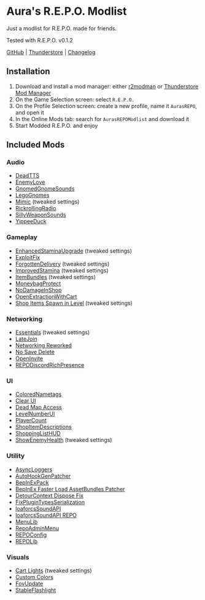 # Aura's R.E.P.O. Modlist

Just a modlist for R.E.P.O. made for friends.

Tested with R.E.P.O. v0.1.2

[GitHub](https://github.com/GroundAura/Auras_REPO_Modlist) | [Thunderstore](https://thunderstore.io/c/repo/p/GroundAura/AurasREPOModlist/) | [Changelog](https://thunderstore.io/c/repo/p/GroundAura/AurasREPOModlist/changelog/)

## Installation

1. Download and install a mod manager: either [r2modman](https://thunderstore.io/c/repo/p/ebkr/r2modman/) or [Thunderstore Mod Manager](https://www.overwolf.com/app/Thunderstore-Thunderstore_Mod_Manager)
2. On the Game Selection screen: select `R.E.P.O.`
3. On the Profile Selection screen: create a new profile, name it `AurasREPO`, and open it
4. In the Online Mods tab: search for `AurasREPOModlist` and download it
5. Start Modded R.E.P.O. and enjoy

## Included Mods

### Audio

- [DeadTTS](https://thunderstore.io/c/repo/p/flipf17/DeadTTS/)
- [EnemyLove](https://thunderstore.io/c/repo/p/sunryze/EnemyLove/)
- [GnomedGnomeSounds](https://thunderstore.io/c/repo/p/JacuJ/GnomedGnomeSounds/)
- [LegoGnomes](https://thunderstore.io/c/repo/p/ColtG5/LegoGnomes/)
- [Mimic](https://thunderstore.io/c/repo/p/eth9n/Mimic/) (tweaked settings)
- [RickrollingRadio](https://thunderstore.io/c/repo/p/LanguidRat/RickrollingRadio/)
- [SillyWeaponSounds](https://thunderstore.io/c/repo/p/JacuJ/SillyWeaponSounds/)
- [YippeeDuck](https://thunderstore.io/c/repo/p/SteamBlizzard/YippeeDuck/)

### Gameplay

- [EnhancedStaminaUpgrade](https://thunderstore.io/c/repo/p/Traktool/EnhancedStaminaUpgrade/) (tweaked settings)
- [ExploitFix](https://thunderstore.io/c/repo/p/Enchanted_Games/ExploitFix/)
- [ForgottenDelivery](https://thunderstore.io/c/repo/p/eXish/ForgottenDelivery/) (tweaked settings)
- [ImprovedStamina](https://thunderstore.io/c/repo/p/Flopper/ImprovedStamina/) (tweaked settings)
- [ItemBundles](https://thunderstore.io/c/repo/p/SeroRonin/ItemBundles/) (tweaked settings)
- [MoneybagProtect](https://thunderstore.io/c/repo/p/amcdev/MoneybagProtect/)
- [NoDamageInShop](https://thunderstore.io/c/repo/p/Snowlance/NoDamageInShop/)
- [OpenExtractionWithCart](https://thunderstore.io/c/repo/p/flipf17/OpenExtractionWithCart/)
- [Shop Items Spawn in Level](https://thunderstore.io/c/repo/p/itsUndefined/Shop_Items_Spawn_in_Level/) (tweaked settings)

### Networking

- [Essentials](https://thunderstore.io/c/repo/p/CCarrMcMahon/Essentials/) (tweaked settings)
- [LateJoin](https://thunderstore.io/c/repo/p/Rebateman/LateJoin/)
- [Networking Reworked](https://thunderstore.io/c/repo/p/readthisifbad/NetworkingReworked/)
- [No Save Delete](https://thunderstore.io/c/repo/p/PxntxrezStudio/No_Save_Delete/)
- [OpenInvite](https://thunderstore.io/c/repo/p/linkoid/OpenInvite/)
- [REPODiscordRichPresence](https://thunderstore.io/c/repo/p/Tolian/REPODiscordRichPresence/)

### UI

- [ColoredNametags](https://thunderstore.io/c/repo/p/zombieseatflesh7/ColoredNametags/)
- [Clear UI](https://thunderstore.io/c/repo/p/soundedsquash/Clear_UI/)
- [Dead Map Access](https://thunderstore.io/c/repo/p/SaturnKai/Dead_Map_Access/)
- [LevelNumberUI](https://thunderstore.io/c/repo/p/ironbean/LevelNumberUI/)
- [PlayerCount](https://thunderstore.io/c/repo/p/nickklmao/PlayerCount/)
- [ShopItemDescriptions](https://thunderstore.io/c/repo/p/Ronneberg/ShopItemDescriptions/)
- [ShoppingListHUD](https://thunderstore.io/c/repo/p/khalliv/ShoppingListHUD/)
- [ShowEnemyHealth](https://thunderstore.io/c/repo/p/Rozza/ShowEnemyHealth/) (tweaked settings)

### Utility

- [AsyncLoggers](https://thunderstore.io/c/repo/p/mattymatty/AsyncLoggers/)
- [AutoHookGenPatcher](https://thunderstore.io/c/repo/p/Hamunii/AutoHookGenPatcher/)
- [BepInExPack](https://thunderstore.io/c/repo/p/BepInEx/BepInExPack/)
- [BepInEx Faster Load AssetBundles Patcher](https://thunderstore.io/c/repo/p/DiFFoZ/BepInEx_Faster_Load_AssetBundles_Patcher/)
- [DetourContext Dispose Fix](https://thunderstore.io/c/repo/p/Hamunii/DetourContext_Dispose_Fix/)
- [FixPluginTypesSerialization](https://thunderstore.io/c/repo/p/DaXcess/FixPluginTypesSerialization/)
- [loaforcsSoundAPI](https://thunderstore.io/c/repo/p/loaforc/loaforcsSoundAPI/)
- [loaforcsSoundAPI REPO](https://thunderstore.io/c/repo/p/loaforc/loaforcsSoundAPI_REPO/)
- [MenuLib](https://thunderstore.io/c/repo/p/nickklmao/MenuLib/)
- [RepoAdminMenu](https://thunderstore.io/c/repo/p/proferabg/RepoAdminMenu/)
- [REPOConfig](https://thunderstore.io/c/repo/p/nickklmao/REPOConfig/)
- [REPOLib](https://thunderstore.io/c/repo/p/Zehs/REPOLib/)

### Visuals

- [Cart Lights](https://thunderstore.io/c/repo/p/MelanieMelicious/Cart_Lights_MelanieMelicious/) (tweaked settings)
- [Custom Colors](https://thunderstore.io/c/repo/p/x753_REPO/CustomColors/)
- [FovUpdate](https://thunderstore.io/c/repo/p/darmuh/FovUpdate/)
- [StableFlashlight](https://thunderstore.io/c/repo/p/linkoid/StableFlashlight/)

